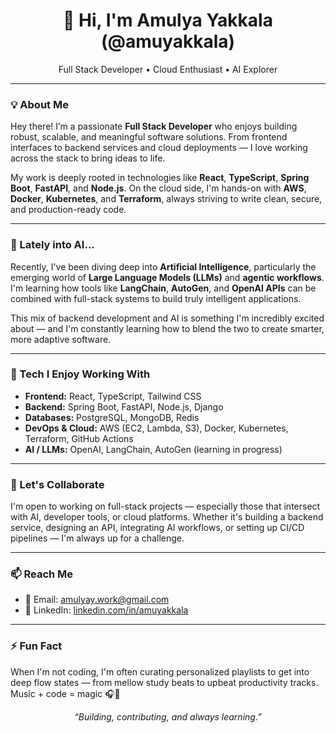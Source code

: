 <h1 align="center">👋 Hi, I'm Amulya Yakkala (@amuyakkala)</h1>

<p align="center">
  Full Stack Developer • Cloud Enthusiast • AI Explorer
</p>

---

### 💡 About Me

Hey there! I’m a passionate **Full Stack Developer** who enjoys building robust, scalable, and meaningful software solutions. From frontend interfaces to backend services and cloud deployments — I love working across the stack to bring ideas to life.

My work is deeply rooted in technologies like **React**, **TypeScript**, **Spring Boot**, **FastAPI**, and **Node.js**. On the cloud side, I'm hands-on with **AWS**, **Docker**, **Kubernetes**, and **Terraform**, always striving to write clean, secure, and production-ready code.

---

### 🤖 Lately into AI...

Recently, I've been diving deep into **Artificial Intelligence**, particularly the emerging world of **Large Language Models (LLMs)** and **agentic workflows**. I'm learning how tools like **LangChain**, **AutoGen**, and **OpenAI APIs** can be combined with full-stack systems to build truly intelligent applications.

This mix of backend development and AI is something I'm incredibly excited about — and I'm constantly learning how to blend the two to create smarter, more adaptive software.

---

### 🚀 Tech I Enjoy Working With

- **Frontend:** React, TypeScript, Tailwind CSS
- **Backend:** Spring Boot, FastAPI, Node.js, Django
- **Databases:** PostgreSQL, MongoDB, Redis
- **DevOps & Cloud:** AWS (EC2, Lambda, S3), Docker, Kubernetes, Terraform, GitHub Actions
- **AI / LLMs:** OpenAI, LangChain, AutoGen (learning in progress)

---

### 🤝 Let's Collaborate

I'm open to working on full-stack projects — especially those that intersect with AI, developer tools, or cloud platforms. Whether it's building a backend service, designing an API, integrating AI workflows, or setting up CI/CD pipelines — I'm always up for a challenge.

---

### 📫 Reach Me

- 📧 Email: [amulyay.work@gmail.com](mailto:amulyay.work@gmail.com)
- 💼 LinkedIn: [linkedin.com/in/amuyakkala](https://www.linkedin.com/in/amuyakkala)

---

### ⚡ Fun Fact

When I'm not coding, I'm often curating personalized playlists to get into deep flow states — from mellow study beats to upbeat productivity tracks. Music + code = magic 🎧🚀


<!---
amuyakkala/amuyakkala is a ✨ special ✨ repository because its `README.md` (this file) appears on your GitHub profile.
You can click the Preview link to take a look at your changes.
--->

<p align="center">
  <i>“Building, contributing, and always learning.”</i>
</p>

